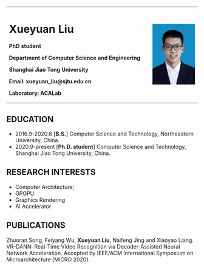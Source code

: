 <table border="0">
  <tr>
    <td width="75%">
      <h1>Xueyuan Liu</h1>
      <p><b>PhD student</b></p>
      <p><b>Department of Computer Science and Engineering</b></p>
      <p><b>Shanghai Jiao Tong University</b></p>
      <p><b>Email: xueyuan_liu@sjtu.edu.cn</b></p>
      <p><b>Laboratory: ACALab</b></p>
    </td>
    <td width="25%">
      <img src="/liuxueyuan.jpg" width="100%">
    </td>
  </tr>
</table>

## EDUCATION

- 2016.9-2020.6 [**B.S.**] Computer Science and Technology, Northeastern University, China. 
- 2020.9-present [**Ph.D. student**] Computer Science and Technology, Shanghai Jiao Tong University, China.

## RESEARCH INTERESTS

- Computer Architecture;
- GPGPU
- Graphics Rendering
- AI Accelerator

## PUBLICATIONS

Zhuoran Song, Feiyang Wu, **Xueyuan Liu**, Naifeng Jing and Xiaoyao Liang. VR-DANN: Real-Time Video Recognition via Decoder-Assisted Neural Network Acceleration. Accepted by IEEE/ACM International Symposium on Microarchitecture (MICRO 2020).